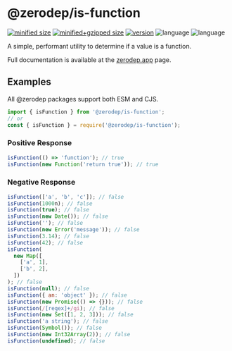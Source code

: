 # @zerodep/is-function

[![minified size](https://img.shields.io/bundlephobia/min/@zerodep/is-function?style=flat-square&color=blue)](https://bundlephobia.com/package/@zerodep/is-function)
[![minified+gzipped size](https://img.shields.io/bundlephobia/minzip/@zerodep/is-function?style=flat-square&color=blue)](https://bundlephobia.com/package/@zerodep/is-function)
[![version](https://img.shields.io/npm/v/@zerodep/is-function?style=flat-square&color=blue)](https://www.npmjs.com/package/@zerodep/is-function)
![language](https://img.shields.io/github/languages/top/cdepage/zerodep?style=flat-square)
![language](https://img.shields.io/badge/types-included-blue?style=flat-square)

A simple, performant utility to determine if a value is a function.

Full documentation is available at the [zerodep.app](http://zerodep.app/is/function) page.

## Examples

All @zerodep packages support both ESM and CJS.

```javascript
import { isFunction } from '@zerodep/is-function';
// or
const { isFunction } = require('@zerodep/is-function');
```

### Positive Response

```javascript
isFunction(() => 'function'); // true
isFunction(new Function('return true')); // true
```

### Negative Response

```javascript
isFunction(['a', 'b', 'c']); // false
isFunction(1000n); // false
isFunction(true); // false
isFunction(new Date()); // false
isFunction(''); // false
isFunction(new Error('message')); // false
isFunction(3.14); // false
isFunction(42); // false
isFunction(
  new Map([
    ['a', 1],
    ['b', 2],
  ])
); // false
isFunction(null); // false
isFunction({ an: 'object' }); // false
isFunction(new Promise(() => {})); // false
isFunction(/[regex]+/gi); // false
isFunction(new Set([1, 2, 3])); // false
isFunction('a string'); // false
isFunction(Symbol()); // false
isFunction(new Int32Array(2)); // false
isFunction(undefined); // false
```
